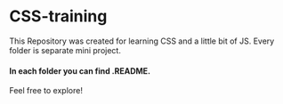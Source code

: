 # CSS-training
This Repository was created for learning CSS and a little bit of JS.
Every folder is separate mini project. 
#### In each folder you can find .README. 
Feel free to explore!
